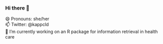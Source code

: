 ### Hi there 👋
😄 Pronouns: she/her  
📫 Twitter: @kappcld  
🔭 I’m currently working on an R package for information retrieval in health care  
<!--
**claudiakapp/claudiakapp** is a ✨ _special_ ✨ repository because its `README.md` (this file) appears on your GitHub profile.
-->
